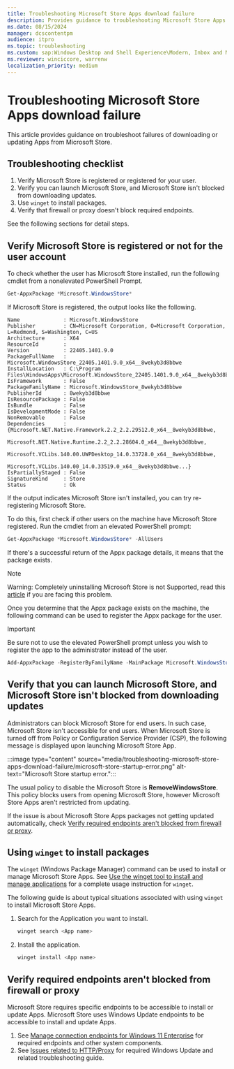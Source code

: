 ```yaml
---
title: Troubleshooting Microsoft Store Apps download failure
description: Provides guidance to troubleshooting Microsoft Store Apps download and update failure.
ms.date: 08/15/2024
manager: dcscontentpm
audience: itpro
ms.topic: troubleshooting
ms.custom: sap:Windows Desktop and Shell Experience\Modern, Inbox and Microsoft Store Apps, csstroubleshoot
ms.reviewer: winciccore, warrenw
localization_priority: medium
---
```

# Troubleshooting Microsoft Store Apps download failure

This article provides guidance on troubleshoot failures of downloading or updating Apps from Microsoft Store.

## Troubleshooting checklist

1. Verify Microsoft Store is registered or registered for your user.
2. Verify you can launch Microsoft Store, and Microsoft Store isn't blocked from downloading updates.
3. Use `winget` to install packages.
4. Verify that firewall or proxy doesn't block required endpoints.

See the following sections for detail steps.

## Verify Microsoft Store is registered or not for the user account

To check whether the user has Microsoft Store installed, run the following cmdlet from a nonelevated PowerShell Prompt.

```powershell
Get-AppxPackage *Microsoft.WindowsStore*
```

If Microsoft Store is registered, the output looks like the following.

```output
Name              : Microsoft.WindowsStore
Publisher         : CN=Microsoft Corporation, O=Microsoft Corporation, L=Redmond, S=Washington, C=US
Architecture      : X64
ResourceId        :
Version           : 22405.1401.9.0
PackageFullName   : Microsoft.WindowsStore_22405.1401.9.0_x64__8wekyb3d8bbwe
InstallLocation   : C:\Program Files\WindowsApps\Microsoft.WindowsStore_22405.1401.9.0_x64__8wekyb3d8bbwe
IsFramework       : False
PackageFamilyName : Microsoft.WindowsStore_8wekyb3d8bbwe
PublisherId       : 8wekyb3d8bbwe
IsResourcePackage : False
IsBundle          : False
IsDevelopmentMode : False
NonRemovable      : False
Dependencies      : {Microsoft.NET.Native.Framework.2.2_2.2.29512.0_x64__8wekyb3d8bbwe,
                    Microsoft.NET.Native.Runtime.2.2_2.2.28604.0_x64__8wekyb3d8bbwe,
                    Microsoft.VCLibs.140.00.UWPDesktop_14.0.33728.0_x64__8wekyb3d8bbwe,
                    Microsoft.VCLibs.140.00_14.0.33519.0_x64__8wekyb3d8bbwe...}
IsPartiallyStaged : False
SignatureKind     : Store
Status            : Ok
```

If the output indicates Microsoft Store isn't installed, you can try re-registering Microsoft Store.

To do this, first check if other users on the machine have Microsoft Store registered. Run the cmdlet from an elevated PowerShell prompt:

```powershell
Get-AppxPackage *Microsoft.WindowsStore* -AllUsers
```

If there's a successful return of the Appx package details, it means that the package exists.

> [!NOTE]
> Warning: Completely uninstalling Microsoft Store is not Supported, read this [article](cannot-remove-uninstall-or-reinstall-microsoft-store-app.md) if you are facing this problem.

Once you determine that the Appx package exists on the machine, the following command can be used to register the Appx package for the user.

> [!IMPORTANT]
> Be sure not to use the elevated PowerShell prompt unless you wish to register the app to the administrator instead of the user.

```powershell
Add-AppxPackage -RegisterByFamilyName -MainPackage Microsoft.WindowsStore_8wekyb3d8bbwe
```

## Verify that you can launch Microsoft Store, and Microsoft Store isn't blocked from downloading updates

Administrators can block Microsoft Store for end users. In such case, Microsoft Store isn't accessible for end users. When Microsoft Store is turned off from Policy or Configuration Service Provider (CSP), the following message is displayed upon launching Microsoft Store App.

:::image type="content" source="media/troubleshooting-microsoft-store-apps-download-failure/microsoft-store-startup-error.png" alt-text="Microsoft Store startup error.":::

The usual policy to disable the Microsoft Store is **RemoveWindowsStore**. This policy blocks users from opening Microsoft Store, however Microsoft Store Apps aren't restricted from updating.

If the issue is about Microsoft Store Apps packages not getting updated automatically, check [Verify required endpoints aren't blocked from firewall or proxy](#verify-required-endpoints-arent-blocked-from-firewall-or-proxy).

## Using `winget` to install packages

The `winget` (Windows Package Manager) command can be used to install or manage Microsoft Store Apps. See [Use the winget tool to install and manage applications](/windows/package-manager/winget/) for a complete usage instruction for `winget`.

The following guide is about typical situations associated with using `winget` to install Microsoft Store Apps.

1. Search for the Application you want to install.

   ```powershell
   winget search <App name>
   ```

2. Install the application.

   ```powershell
   winget install <App name>
   ```

## Verify required endpoints aren't blocked from firewall or proxy

Microsoft Store requires specific endpoints to be accessible to install or update Apps. Microsoft Store uses Windows Update endpoints to be accessible to install and update Apps.

1. See [Manage connection endpoints for Windows 11 Enterprise](/windows/privacy/manage-windows-11-endpoints) for required endpoints and other system components.
2. See [Issues related to HTTP/Proxy](../installing-updates-features-roles/windows-update-issues-troubleshooting.md#issues-related-to-httpproxy) for required Windows Update and related troubleshooting guide.
